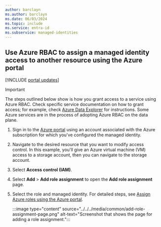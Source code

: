 ```yaml
--- 
author: barclayn 
ms.author: barclayn
ms.date: 06/03/2024 
ms.topic: include
ms.service: entra-id
ms.subservice: managed-identities
---
```


## Use Azure RBAC to assign a managed identity access to another resource using the Azure portal

[!INCLUDE [portal updates](~/includes/portal-update.md)]

>[!IMPORTANT]
> The steps outlined below show is how you grant access to a service using Azure RBAC. Check specific service documentation on how to grant access; for example, check [Azure Data Explorer](/azure/data-explorer/data-explorer-overview) for instructions. Some Azure services are in the process of adopting Azure RBAC on the data plane.

1. Sign in to the [Azure portal](https://portal.azure.com) using an account associated with the Azure subscription for which you've configured the managed identity.

2. Navigate to the desired resource that you want to modify access control. In this example, you'll give an Azure virtual machine (VM) access to a storage account, then you can navigate to the storage account.

1. Select **Access control (IAM)**.

1. Select **Add** > **Add role assignment** to open the **Add role assignment** page.

1. Select the role and managed identity. For detailed steps, see [Assign Azure roles using the Azure portal](/azure/role-based-access-control/role-assignments-portal).

    :::image type="content" source="../../../media/common/add-role-assignment-page.png" alt-text="Screenshot that shows the page for adding a role assignment.":::
